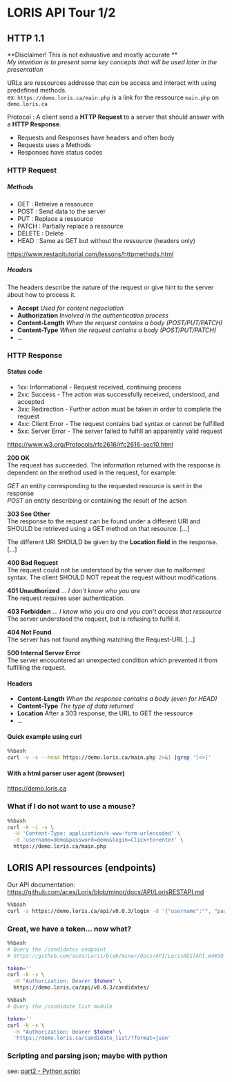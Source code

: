 # LORIS API Tour 1/2

## HTTP 1.1

**Disclaimer! This is not exhaustive and mostly accurate **  
*My intention is to present some key concepts that will be used later in the presentation*  


URLs are ressources addresse that can be access and interact with using predefined methods.  
ex: `https://demo.loris.ca/main.php` is a link for the ressource `main.php` on `demo.loris.ca` 


Protocol : A client send a **HTTP Request** to a server that should answer with a **HTTP Response**.  
 - Requests and Responses have headers and often body
 - Requests uses a Methods
 - Responses have status codes
  


### HTTP Request
##### Methods
  - GET : Retreive a ressource
  - POST : Send data to the server
  - PUT : Replace a ressource
  - PATCH : Partially replace a ressource 
  - DELETE : Delete
  - HEAD : Same as GET but without the ressource (headers only)
   
   https://www.restapitutorial.com/lessons/httpmethods.html
   
##### Headers
The headers describe the nature of the request or give hint to the server about how to process it.
  - **Accept** *Used for content negociation*
  - **Authorization** *Involved in the authentication process*
  - **Content-Length** *When the request contains a body (POST/PUT/PATCH)*
  - **Content-Type** *When the request contains a body (POST/PUT/PATCH)*
  - ...  
  

### HTTP Response
#### Status code
  - 1xx: Informational - Request received, continuing process
  - 2xx: Success - The action was successfully received, understood, and accepted
  - 3xx: Redirection - Further action must be taken in order to complete the request
  - 4xx: Client Error - The request contains bad syntax or cannot be fulfilled
  - 5xx: Server Error - The server failed to fulfill an apparently valid request
 
  https://www.w3.org/Protocols/rfc2616/rfc2616-sec10.html
 
**200 OK**  
The request has succeeded. The information returned with the response is dependent on the method used in the request, for example:

*GET* an entity corresponding to the requested resource is sent in the response   
*POST* an entity describing or containing the result of the action   
  
  
**303 See Other**  
The response to the request can be found under a different URI and SHOULD be retrieved using a GET method on that resource. [...]

The different URI SHOULD be given by the **Location field** in the response. [...]  


**400 Bad Request**  
The request could not be understood by the server due to malformed syntax. The client SHOULD NOT repeat the request without modifications.

**401 Unauthorized** ... _I don't know who you are_  
The request requires user authentication. 

**403 Forbidden** ... _I know who you are and you can't access that ressource_  
The server understood the request, but is refusing to fulfill it. 

**404 Not Found**  
The server has not found anything matching the Request-URI. [...]  

**500 Internal Server Error**  
The server encountered an unexpected condition which prevented it from fulfilling the request.
      
#### Headers


  - **Content-Length** *When the response contains a body (even for HEAD)*
  - **Content-Type** *The type of data returned*  
  - **Location** After a 303 response, the URL to GET the ressource
  - ...  
  

#### Quick example using curl


```bash
%%bash
curl -v -s --head https://demo.loris.ca/main.php 2>&1 |grep '[<>]'
```

#### With a html parser user agent (browser)
https://demo.loris.ca

### What if I do not want to use a mouse?


```bash
%%bash
curl -k -i -s \
  -H 'Content-Type: application/x-www-form-urlencoded' \
  -d 'username=demo&password=demo&login=Click+to+enter' \
  https://demo.loris.ca/main.php
```

## LORIS API ressources (endpoints)

Our API documentation: https://github.com/aces/Loris/blob/minor/docs/API/LorisRESTAPI.md


```bash
%%bash
curl -s https://demo.loris.ca/api/v0.0.3/login -d '{"username":"", "password": ""}'
```

### Great, we have a token... now what?


```bash
%%bash
# Query the /candidates endpoint
# https://github.com/aces/Loris/blob/minor/docs/API/LorisRESTAPI.md#30-candidate-api

token=''
curl -k -s \
  -H "Authorization: Bearer $token" \
  https://demo.loris.ca/api/v0.0.3/candidates/ 
```


```bash
%%bash
# Query the /candidate_list module

token=''
curl -k -s \
  -H "Authorization: Bearer $token" \
  'https://demo.loris.ca/candidate_list/?format=json'
```

### Scripting and parsing json; maybe with python 
  
see: [part2 - Python script](https://github.com/aces/Loris/blob/2020-07-20-jupyterApiPart2/docs/notebooks/LORIS-API_Part2-Python-script.ipynb)
